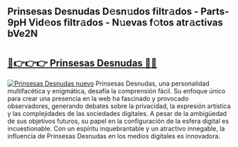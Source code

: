 ## Prinsesas Desnudas D𝚎sn𝚞dos filtr𝚊dos - Parts-9pH Vid𝚎os filtr𝚊dos - N𝚞evas f𝚘tos atr𝚊ctivas bVe2N

# <h2><a href="http://mb9lmer.tromn.icu/?c=Prinsesas+Desnudas">🔗👉👉👉 Prinsesas Desnudas 🔗🔗</a></h2>

[![Prinsesas Desnudas nuevo](https://i.imgur.com/pEAQMta.gif)](http://mb9lmer.tromn.icu/?c=Prinsesas+Desnudas)
Prinsesas Desnudas, una personalidad multifacética y enigmática, desafía la comprensión fácil. Su enfoque único para crear una presencia en la web ha fascinado y provocado observadores, generando debates sobre la privacidad, la expresión artística y las complejidades de las sociedades digitales. A pesar de la ambigüedad de sus objetivos futuros, su papel en la configuración de la esfera digital es incuestionable. Con un espíritu inquebrantable y un atractivo innegable, la influencia de Prinsesas Desnudas en los medios digitales es innovadora.
